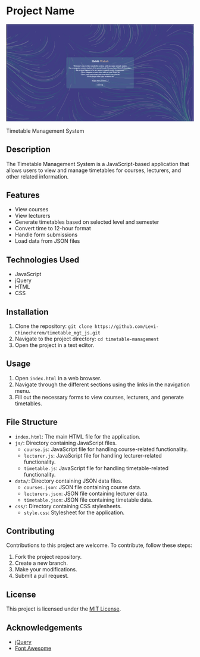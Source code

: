 # Project Name
![Sample Image](https://github.com/Levi-Chinecherem/timetable_mgt_js/blob/master/Capture.PNG)


Timetable Management System

## Description

The Timetable Management System is a JavaScript-based application that allows users to view and manage timetables for courses, lecturers, and other related information.

## Features

- View courses
- View lecturers
- Generate timetables based on selected level and semester
- Convert time to 12-hour format
- Handle form submissions
- Load data from JSON files

## Technologies Used

- JavaScript
- jQuery
- HTML
- CSS

## Installation

1. Clone the repository: `git clone https://github.com/Levi-Chinecherem/timetable_mgt_js.git`
2. Navigate to the project directory: `cd timetable-management`
3. Open the project in a text editor.

## Usage

1. Open `index.html` in a web browser.
2. Navigate through the different sections using the links in the navigation menu.
3. Fill out the necessary forms to view courses, lecturers, and generate timetables.

## File Structure

- `index.html`: The main HTML file for the application.
- `js/`: Directory containing JavaScript files.
  - `course.js`: JavaScript file for handling course-related functionality.
  - `lecturer.js`: JavaScript file for handling lecturer-related functionality.
  - `timetable.js`: JavaScript file for handling timetable-related functionality.
- `data/`: Directory containing JSON data files.
  - `courses.json`: JSON file containing course data.
  - `lecturers.json`: JSON file containing lecturer data.
  - `timetable.json`: JSON file containing timetable data.
- `css/`: Directory containing CSS stylesheets.
  - `style.css`: Stylesheet for the application.

## Contributing

Contributions to this project are welcome. To contribute, follow these steps:

1. Fork the project repository.
2. Create a new branch.
3. Make your modifications.
4. Submit a pull request.

## License

This project is licensed under the [MIT License](LICENSE).

## Acknowledgements

- [jQuery](https://jquery.com/)
- [Font Awesome](https://fontawesome.com/)

